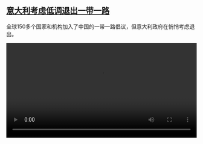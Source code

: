 <!--1684766825000-->
[意大利考虑低调退出一带一路](https://www.dw.com/zh/%E6%84%8F%E5%A4%A7%E5%88%A9%E8%80%83%E8%99%91%E4%BD%8E%E8%B0%83%E9%80%80%E5%87%BA%E4%B8%80%E5%B8%A6%E4%B8%80%E8%B7%AF/a-65701048)
------

<p>全球150多个国家和机构加入了中国的一带一路倡议，但意大利政府在悄悄考虑退出。</small></p><video src="https://tvdownloaddw-a.akamaihd.net/dwtv_video/flv/vdt_zh/2023/bchi230522_001_bchi_230522_britaly_01r_AVC_1280x720.mp4" controls style="width:100%"></video>
